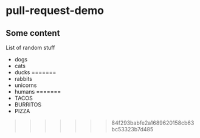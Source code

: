 # pull-request-demo

## Some content

List of random stuff

- dogs
- cats
- ducks
=======
- rabbits
- unicorns
- humans
=======
- TACOS
- BURRITOS
- PIZZA
>>>>>>> 84f293babfe2a1689620158cb63bc53323b7d485
